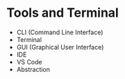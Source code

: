 # Tools and Terminal

+ CLI (Command Line Interface)
+ Terminal
+ GUI (Graphical User Interface)
+ IDE
+ VS Code
+ Abstraction
